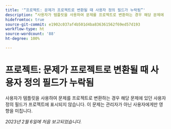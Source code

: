 ```yaml
---
title: '“프로젝트: 문제가 프로젝트로 변환될 때 사용자 정의 필드가 누락됨”'
description: “사용자가 템플릿을 사용하여 문제를 프로젝트로 변환하는 경우 해당 문제에 있던 사용자 정의 필드가 프로젝트에 표시되지 않습니다. 이 문제는 관리자가 아닌 사용자에게만 영향을 미칩니다.”
hidefromtoc: true
source-git-commit: e1902c037af4b501d4ba836361562f69ed57d193
workflow-type: ht
source-wordcount: '88'
ht-degree: 100%

---
```



# 프로젝트: 문제가 프로젝트로 변환될 때 사용자 정의 필드가 누락됨

사용자가 템플릿을 사용하여 문제를 프로젝트로 변환하는 경우 해당 문제에 있던 사용자 정의 필드가 프로젝트에 표시되지 않습니다. 이 문제는 관리자가 아닌 사용자에게만 영향을 미칩니다.

_2023년 2월 6일에 처음 보고되었습니다._

